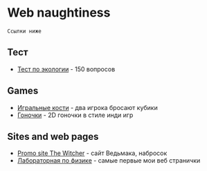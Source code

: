 # Web naughtiness
```
Ссылки ниже
```
## Тест

* [Тест по экологии](https://nobloodontheleaves.github.io/Test/) - 150 вопросов

## Games

* [Игральные кости](https://nobloodontheleaves.github.io/Сubes/) - два игрока бросают кубики
* [Гоночки](https://nobloodontheleaves.github.io/streetRaceJs/) - 2D гоночки в стиле инди игр

## Sites and web pages
* [Promo site The Witcher](https://nobloodontheleaves.github.io/Withcer/) - сайт Ведьмака, набросок
* [Лабораторная по физике](https://nobloodontheleaves.github.io/Lab/) - самые первые мои веб странички

